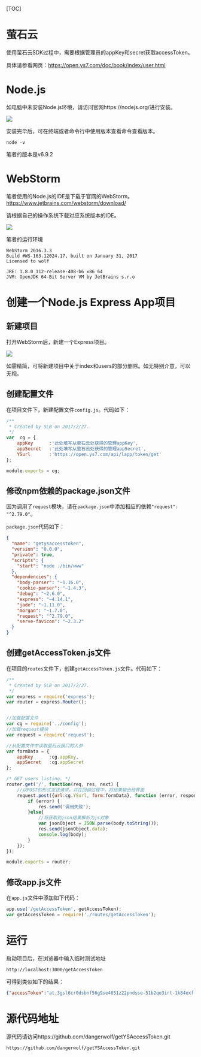 



[TOC]



# 萤石云

使用萤石云SDK过程中，需要根据管理员的appKey和secret获取accessToken。

具体请参看网页：https://open.ys7.com/doc/book/index/user.html



# Node.js

如电脑中未安装Node.js环境，请访问官网https://nodejs.org/进行安装。

![](http://ww1.sinaimg.cn/large/41164137ly1fd65gqldqhj20ql0g4jvl)

安装完毕后，可在终端或者命令行中使用版本查看命令查看版本。

~~~
node -v
~~~

笔者的版本是v6.9.2





# WebStorm

笔者使用的Node.js的IDE是下载于官网的WebStorm。https://www.jetbrains.com/webstorm/download/

请根据自己的操作系统下载对应系统版本的IDE。

![](http://ww1.sinaimg.cn/large/41164137ly1fd65d1natpj20r50bqtaj)

笔者的运行环境

~~~
WebStorm 2016.3.3
Build #WS-163.12024.17, built on January 31, 2017
Licensed to wolf

JRE: 1.8.0_112-release-408-b6 x86_64
JVM: OpenJDK 64-Bit Server VM by JetBrains s.r.o
~~~



# 创建一个Node.js Express App项目

## 新建项目

打开WebStorm后，新建一个Express项目。

![](http://ww1.sinaimg.cn/large/41164137ly1fd65ktfex0j20ii0bbdhf)

如需精简，可将新建项目中关于index和users的部分删除。如无特别介意，可以无视。



## 创建配置文件

在项目文件下，新建配置文件`config.js`。代码如下：

~~~javascript
/**
 * Created by SLB on 2017/2/27.
 */
var  cg = {
    appKey 		:'此处填写从萤石云处获得的管理appKey',
    appSecret 	:'此处填写从萤石云处获得的管理appSecret',
    YSurl     	:'https://open.ys7.com/api/lapp/token/get'
};

module.exports = cg;
~~~



## 修改npm依赖的package.json文件

因为调用了`request`模块，请在`package.json`中添加相应的依赖`"request": "^2.79.0"`。

`package.json`代码如下：

~~~json
{
  "name": "getysaccesstoken",
  "version": "0.0.0",
  "private": true,
  "scripts": {
    "start": "node ./bin/www"
  },
  "dependencies": {
    "body-parser": "~1.16.0",
    "cookie-parser": "~1.4.3",
    "debug": "~2.6.0",
    "express": "~4.14.1",
    "jade": "~1.11.0",
    "morgan": "~1.7.0",
    "request": "^2.79.0",
    "serve-favicon": "~2.3.2"
  }
}
~~~



## 创建getAccessToken.js文件

在项目的`routes`文件下，创建`getAccessToken.js`文件。代码如下：

```javascript
/**
 * Created by SLB on 2017/2/27.
 */
var express = require('express');
var router = express.Router();


//加载配置文件
var cg = require('../config');
//加载request模块
var request = require('request');

//从配置文件中读取萤石云接口的入参
var formData = {
    appKey      :cg.appKey,
    appSecret   :cg.appSecret
};

/* GET users listing. */
router.get('/', function(req, res, next) {
    //以POST的形式发送请求，并在回调过程中，将结果输出给界面
    request.post({url:cg.YSurl, form:formData}, function (error, response, body){
        if (error) {
            res.send('调用失败');
        }else{
            //将获取到json结果解析为js对象
            var jsonObject = JSON.parse(body.toString());
            res.send(jsonObject.data);
            console.log(body);
        }
    });
});

module.exports = router;
```



## 修改app.js文件

在`app.js`文件中添加如下代码：

~~~javascript
app.use('/getAccessToken', getAccessToken);
var getAccessToken = require('./routes/getAccessToken');
~~~



# 运行

启动项目后，在浏览器中输入临时测试地址

~~~
http://localhost:3000/getAccessToken
~~~



可得到类似如下的结果：

~~~json
{"accessToken":"at.3gsl6cr0dsbnf56g9se4651z22pndsse-51b2qo3irt-1k84exf-hqaplr3ln","expireTime":1488865214921}
~~~



# 源代码地址

源代码请访问https://github.com/dangerwolf/getYSAccessToken.git



~~~
https://github.com/dangerwolf/getYSAccessToken.git
~~~



